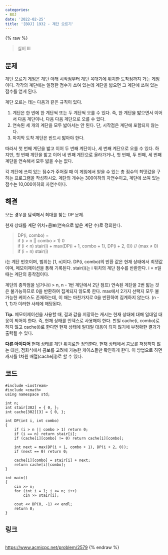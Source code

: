 ```yaml
---
categories:
- BOJ
date: '2022-02-25'
title: '[BOJ] 1932 - 계단 오르기'
---
```


{% raw %}
>실버 III

## 문제

계단 오르기 게임은 계단 아래 시작점부터 계단 꼭대기에 위치한 도착점까지 가는 게임이다. 각각의 계단에는 일정한 점수가 쓰여 있는데 계단을 밟으면 그 계단에 쓰여 있는 점수를 얻게 된다.

계단 오르는 데는 다음과 같은 규칙이 있다.

1.  계단은 한 번에 한 계단씩 또는 두 계단씩 오를 수 있다. 즉, 한 계단을 밟으면서 이어서 다음 계단이나, 다음 다음 계단으로 오를 수 있다.
2.  연속된 세 개의 계단을 모두 밟아서는 안 된다. 단, 시작점은 계단에 포함되지 않는다.
3.  마지막 도착 계단은 반드시 밟아야 한다.

따라서 첫 번째 계단을 밟고 이어 두 번째 계단이나, 세 번째 계단으로 오를 수 있다. 하지만, 첫 번째 계단을 밟고 이어 네 번째 계단으로 올라가거나, 첫 번째, 두 번째, 세 번째 계단을 연속해서 모두 밟을 수는 없다.

각 계단에 쓰여 있는 점수가 주어질 때 이 게임에서 얻을 수 있는 총 점수의 최댓값을 구하는 프로그램을 작성하시오. 계단의 개수는 300이하의 자연수이고, 계단에 쓰여 있는 점수는 10,000이하의 자연수이다.

##  해결
모든 경우를 탐색해서 최대를 찾는 DP 문제.

현재 상태를 계단 위치+콤보(연속으로 밟은 계단 수)로 정의한다.
> DP(i, combo) = <br>
> if (i > n || combo > 1) 0<br>
> if (i < n) stair(i) + max(DP(i + 1, combo + 1), DP(i + 2, 0)) // (max ≠ 0)<br>
> if (i = n) stair(i)<br>

i는 계단 번호이며, 범위는 [1, n]이다. DP(i, combo)의 반환 값은 현재 상태에서 최댓값이며, 메모이제이션을 통해 기록된다. stair(i)는 i 위치의 계단 점수를 반환한다. i = n일 때는 계단의 종착점이다.

계단의 종착점을 넘거나(i > n, n - 1번 계단에서 2단 점프) 연속된 계단을 2번 밟는 것은 불가능하므로 0을 반환하여 집계되지 않도록 한다. max에서 2가지 선택지 모두 불가능한 케이스도 존재하는데, 이 때는 마찬가지로 0을 반환하여 집계하지 않는다. (n - 1, 1)가 이러한 사례에 해당된다.

**Tip.**
메모이제이션을 사용할 때, 결과 값을 저장하는 캐시는 현재 상태에 대해 일대일 대응이 되어야 한다. 즉, 현재 상태를 인덱스로 사용해야 한다. 만일 cache(i, combo)로 하지 않고 cache(i)로 한다면 현재 상태에 일대일 대응이 되지 않기에 부정확한 결과가 출력될 수 있다.

**다른 아이디어**
현재 상태를 계단 위치로만 정의한다. 현재 상태에서 콤보를 저장하지 않는 대신, 점화식에서 콤보를 고려해 가능한 케이스들만 확인하게 한다. 이 방법으로 하면 캐시를 1차원 배열(cache[i])로 할 수 있다.

## 코드
```
#include <iostream>
#include <cmath>
using namespace std;

int n;
int stair[302] = { 0, };
int cache[302][3] = { 0, };

int DP(int i, int combo)
{
	if (i > n || combo > 1) return 0;
	if (i == n) return stair[i];
	if (cache[i][combo] != 0) return cache[i][combo];

	int next = max(DP(i + 1, combo + 1), DP(i + 2, 0));
	if (next == 0) return 0;

	cache[i][combo] = stair[i] + next;
	return cache[i][combo];
}

int main()
{
	cin >> n;
	for (int i = 1; i <= n; i++)
		cin >> stair[i];

	cout << DP(0, -1) << endl;
	return 0;
}
```

## 링크
<br>https://www.acmicpc.net/problem/2579
{% endraw %}